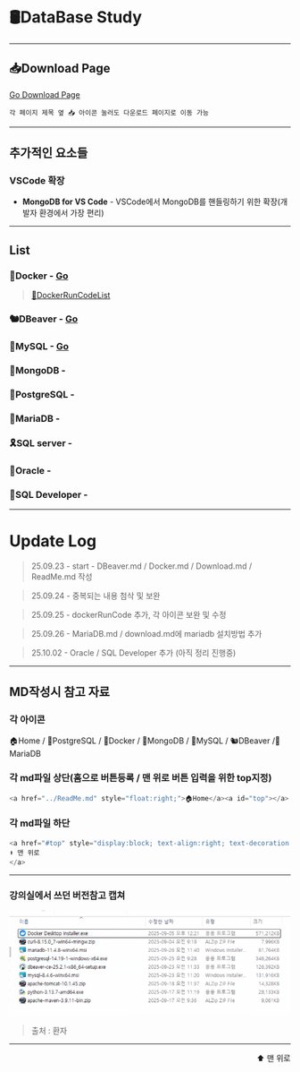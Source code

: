 <a id="top"></a>

# 🛢️DataBase Study

---

## 📥Download Page

[Go Download Page](/MD_File/Download.md)

`각 페이지 제목 옆 📥 아이콘 눌러도 다운로드 페이지로 이동 가능`

---

## 추가적인 요소들

### VSCode 확장
- **MongoDB for VS Code** - VSCode에서 MongoDB를 핸들링하기 위한 확장(개발자 환경에서 가장 편리)





---
## List

### 🐳Docker - [Go](/MD_File/Docker.md) 
>[📜DockerRunCodeList](/MD_File/DockerRunCd.md)
### 🐿️DBeaver - [Go](/MD_File/DBeaver.md)
### 🐬MySQL - [Go](/MD_File/MySQL.md)
### 🍃MongoDB - 
### 🐘PostgreSQL - 
### 🦦MariaDB - 
### 🎗️SQL server -
### 🏺Oracle - 
### 🧩SQL Developer - 

---

# Update Log
>25.09.23 - start -  DBeaver.md / Docker.md / Download.md / ReadMe.md 작성

>25.09.24 - 중복되는 내용 첨삭 및 보완

>25.09.25 - dockerRunCode 추가, 각 아이콘 보완 및 수정

>25.09.26 - MariaDB.md / download.md에 mariadb 설치방법 추가

>25.10.02 - Oracle / SQL Developer 추가 (아직 정리 진행중)




---

## MD작성시 참고 자료

### 각 아이콘
🏠Home / 🐘PostgreSQL / 🐳Docker / 🍃MongoDB / 🐬MySQL / 🐿️DBeaver /🦦MariaDB

### 각 md파일 상단(홈으로 버튼등록 / 맨 위로 버튼 입력을 위한 top지정)
```java
<a href="../ReadMe.md" style="float:right;">🏠Home</a><a id="top"></a>
```

### 각 md파일 하단
```java
<a href="#top" style="display:block; text-align:right; text-decoration:none; font-size:14px;">
⬆️ 맨 위로
</a>
```

---

### 강의실에서 쓰던 버전참고 캡쳐

![version](version.png)
>출처 : 환자

---

<a href="#top" style="display:block; text-align:right; text-decoration:none; font-size:14px;">
⬆️ 맨 위로
</a>